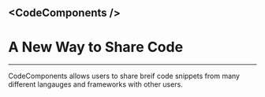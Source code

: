 ## \<CodeComponents /\>

# A New Way to Share Code

<hr/>

CodeComponents allows users to share breif code snippets from many different langauges and frameworks with other users.
